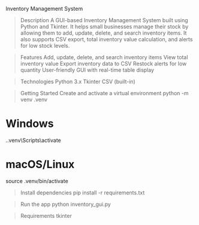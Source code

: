 Inventory Management System

>Description
A GUI-based Inventory Management System built using Python and Tkinter. It helps small businesses
manage their stock by allowing them to add, update, delete, and search inventory items. It also supports
CSV export, total inventory value calculation, and alerts for low stock levels.

>Features
Add, update, delete, and search inventory items
View total inventory value
Export inventory data to CSV
Restock alerts for low quantity
User-friendly GUI with real-time table display

>Technologies
Python 3.x
Tkinter
CSV (built-in)

>Getting Started
Create and activate a virtual environment
python -m venv .venv
# Windows
.\.venv\Scripts\activate
# macOS/Linux
source .venv/bin/activate

>Install dependencies
pip install -r requirements.txt

>Run the app
python inventory_gui.py

>Requirements
tkinter
